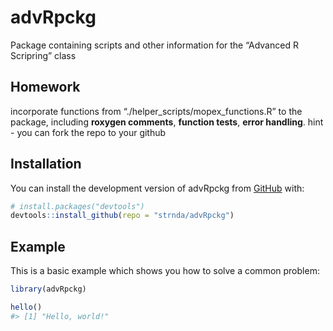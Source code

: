 
<!-- README.md is generated from README.Rmd. Please edit that file -->

# advRpckg

<!-- badges: start -->
<!-- badges: end -->

Package containing scripts and other information for the “Advanced R
Scripring” class

## Homework

incorporate functions from “./helper_scripts/mopex_functions.R” to the
package, including **roxygen comments**, **function tests**, **error
handling**. hint - you can fork the repo to your github

## Installation

You can install the development version of advRpckg from
[GitHub](https://github.com/) with:

``` r
# install.packages("devtools")
devtools::install_github(repo = "strnda/advRpckg")
```

## Example

This is a basic example which shows you how to solve a common problem:

``` r
library(advRpckg)

hello()
#> [1] "Hello, world!"
```
